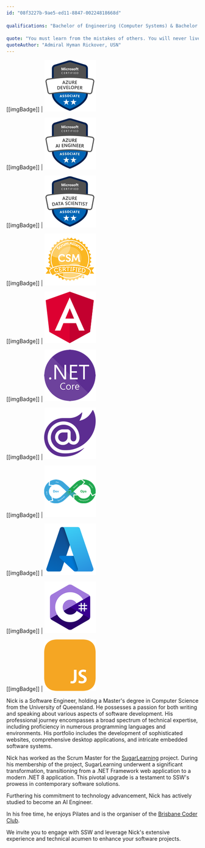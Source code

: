 ```yaml
---
id: "08f3227b-9ae5-ed11-8847-00224818668d"

qualifications: "Bachelor of Engineering (Computer Systems) & Bachelor of IT (Applied Computer Science), Master of Computer Science, Certified ScrumMaster® (CSM®)"

quote: "You must learn from the mistakes of others. You will never live long enough to make them all yourself."
quoteAuthor: "Admiral Hyman Rickover, USN"
---
```


[[imgBadge]]
| ![Microsoft Certified: Azure Developer Associate](../badges/Certification-microsoft-azure-developer-associate.png)

[[imgBadge]]
| ![Microsoft Certified: Azure AI Engineer Associate](../badges/Certification-microsoft-azure-ai-engineer-associate.png)

[[imgBadge]]
| ![Microsoft Certified: Azure Data Scientist Associate](../badges/Certification-microsoft-azure-data-scientist-associate.png)

[[imgBadge]]
| ![Certified Scrum Master](../badges/Certification-scrumalliance-master.png)

[[imgBadge]]
| ![Angular](../badges/Developer-angular.png)

[[imgBadge]]
| ![.NET Core](../badges/Developer-dotnet-core.png)

[[imgBadge]]
| ![Blazor](../badges/Developer-blazor.png)

[[imgBadge]]
| ![Dev Ops](../badges/Developer-devops.png)

[[imgBadge]]
| ![Azure](../badges/Business-microsoft-azure.png)

[[imgBadge]]
| ![C#](../badges/Developer-c-sharp.png)

[[imgBadge]]
| ![Blazor](../badges/Developer-js.png)

Nick is a Software Engineer, holding a Master's degree in Computer Science from the University of Queensland. He possesses a passion for both writing and speaking about various aspects of software development. His professional journey encompasses a broad spectrum of technical expertise, including proficiency in numerous programming languages and environments. His portfolio includes the development of sophisticated websites, comprehensive desktop applications, and intricate embedded software systems.

Nick has worked as the Scrum Master for the [SugarLearning](https://my.sugarlearning.com) project. During his membership of the project, SugarLearning underwent a significant transformation, transitioning from a .NET Framework web application to a modern .NET 8 application. This pivotal upgrade is a testament to SSW's prowess in contemporary software solutions.

Furthering his commitment to technology advancement, Nick has actively studied to become an AI Engineer.

In his free time, he enjoys Pilates and is the organiser of the
[Brisbane Coder Club](https://www.meetup.com/en-AU/Brisbane-Coder-Club/).

We invite you to engage with SSW and leverage Nick's extensive experience and technical acumen to enhance your software projects.
